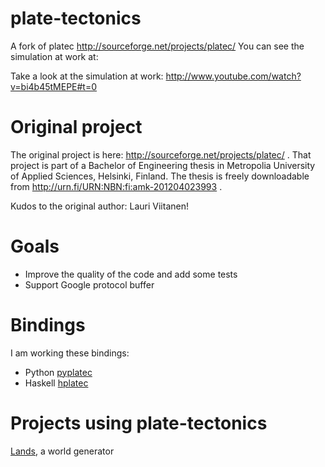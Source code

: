 plate-tectonics
===============

A fork of platec http://sourceforge.net/projects/platec/ 
You can see the simulation at work at:

Take a look at the simulation at work: http://www.youtube.com/watch?v=bi4b45tMEPE#t=0

Original project
================

The original project is here: http://sourceforge.net/projects/platec/ . That project is part of a Bachelor of Engineering thesis in Metropolia University of Applied Sciences, Helsinki, Finland. The thesis is freely downloadable from http://urn.fi/URN:NBN:fi:amk-201204023993 .

Kudos to the original author: Lauri Viitanen!

Goals
=====

* Improve the quality of the code and add some tests
* Support Google protocol buffer

Bindings
========

I am working these bindings:
* Python [pyplatec](http://github.com/ftomassetti/pyplatec)
* Haskell [hplatec](http://github.com/ftomassetti/hplatec)

Projects using plate-tectonics
==============================

[Lands](http://github.com/ftomassetti/lands), a world generator
